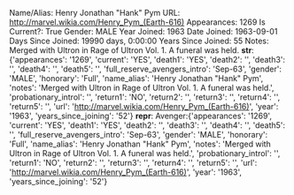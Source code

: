 Name/Alias: Henry Jonathan "Hank" Pym
URL: http://marvel.wikia.com/Henry_Pym_(Earth-616)
Appearances: 1269
Is Current?: True
Gender: MALE
Year Joined: 1963
Date Joined: 1963-09-01
Days Since Joined: 19990 days, 0:00:00
Years Since Joined: 55
Notes: Merged with Ultron in Rage of Ultron Vol. 1. A funeral was held.
__str__: {'appearances': '1269', 'current': 'YES', 'death1': 'YES', 'death2': '', 'death3': '', 'death4': '', 'death5': '', 'full_reserve_avengers_intro': 'Sep-63', 'gender': 'MALE', 'honorary': 'Full', 'name_alias': 'Henry Jonathan "Hank" Pym', 'notes': 'Merged with Ultron in Rage of Ultron Vol. 1. A funeral was held.', 'probationary_introl': '', 'return1': 'NO', 'return2': '', 'return3': '', 'return4': '', 'return5': '', 'url': 'http://marvel.wikia.com/Henry_Pym_(Earth-616)', 'year': '1963', 'years_since_joining': '52'}
__repr__:  Avenger:{'appearances': '1269', 'current': 'YES', 'death1': 'YES', 'death2': '', 'death3': '', 'death4': '', 'death5': '', 'full_reserve_avengers_intro': 'Sep-63', 'gender': 'MALE', 'honorary': 'Full', 'name_alias': 'Henry Jonathan "Hank" Pym', 'notes': 'Merged with Ultron in Rage of Ultron Vol. 1. A funeral was held.', 'probationary_introl': '', 'return1': 'NO', 'return2': '', 'return3': '', 'return4': '', 'return5': '', 'url': 'http://marvel.wikia.com/Henry_Pym_(Earth-616)', 'year': '1963', 'years_since_joining': '52'} 
